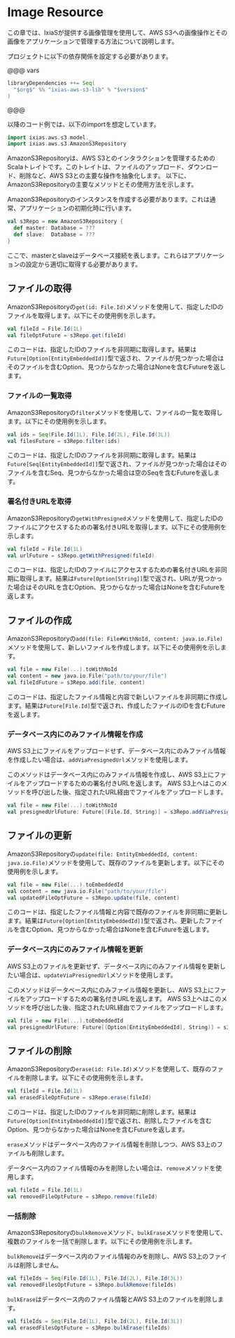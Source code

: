 # Image Resource

この章では、IxiaSが提供する画像管理を使用して、AWS S3への画像操作とその画像をアプリケーションで管理する方法について説明します。

プロジェクトに以下の依存関係を設定する必要があります。

@@@ vars
```scala
libraryDependencies ++= Seq(
  "$org$" %% "ixias-aws-s3-lib" % "$version$"
)
```
@@@

以降のコード例では、以下のimportを想定しています。

```scala
import ixias.aws.s3.model._
import ixias.aws.s3.AmazonS3Repository
```

AmazonS3Repositoryは、AWS S3とのインタラクションを管理するためのScalaトレイトです。このトレイトは、ファイルのアップロード、ダウンロード、削除など、AWS S3との主要な操作を抽象化します。
以下に、AmazonS3Repositoryの主要なメソッドとその使用方法を示します。 

AmazonS3Repositoryのインスタンスを作成する必要があります。これは通常、アプリケーションの初期化時に行います。

```scala
val s3Repo = new AmazonS3Repository {
  def master: Database = ???
  def slave:  Database = ???
}
```

ここで、masterとslaveはデータベース接続を表します。これらはアプリケーションの設定から適切に取得する必要があります。

## ファイルの取得

AmazonS3Repositoryの`get(id: File.Id)`メソッドを使用して、指定したIDのファイルを取得します。以下にその使用例を示します。

```scala
val fileId = File.Id(1L)
val fileOptFuture = s3Repo.get(fileId)
```

このコードは、指定したIDのファイルを非同期に取得します。結果は`Future[Option[EntityEmbeddedId]]`型で返され、ファイルが見つかった場合はそのファイルを含むOption、見つからなかった場合はNoneを含むFutureを返します。

### ファイルの一覧取得

AmazonS3Repositoryの`filter`メソッドを使用して、ファイルの一覧を取得します。以下にその使用例を示します。

```scala
val ids = Seq(File.Id(1L), File.Id(2L), File.Id(3L))
val filesFuture = s3Repo.filter(ids)
```

このコードは、指定したIDのファイルを非同期に取得します。結果は`Future[Seq[EntityEmbeddedId]]`型で返され、ファイルが見つかった場合はそのファイルを含むSeq、見つからなかった場合は空のSeqを含むFutureを返します。

### 署名付きURLを取得

AmazonS3Repositoryの`getWithPresigned`メソッドを使用して、指定したIDのファイルにアクセスするための署名付きURLを取得します。以下にその使用例を示します。

```scala
val fileId = File.Id(1L)
val urlFuture = s3Repo.getWithPresigned(fileId)
```

このコードは、指定したIDのファイルにアクセスするための署名付きURLを非同期に取得します。結果は`Future[Option[String]]`型で返され、URLが見つかった場合はそのURLを含むOption、見つからなかった場合はNoneを含むFutureを返します。

## ファイルの作成

AmazonS3Repositoryの`add(file: File#WithNoId, content: java.io.File)`メソッドを使用して、新しいファイルを作成します。以下にその使用例を示します。

```scala
val file = new File(...).toWithNoId
val content = new java.io.File("path/to/your/file")
val fileIdFuture = s3Repo.add(file, content)
```

このコードは、指定したファイル情報と内容で新しいファイルを非同期に作成します。結果は`Future[File.Id]`型で返され、作成したファイルのIDを含むFutureを返します。

### データベース内にのみファイル情報を作成

AWS S3上にファイルをアップロードせず、データベース内にのみファイル情報を作成したい場合は、`addViaPresignedUrl`メソッドを使用します。

このメソッドはデータベース内にのみファイル情報を作成し、AWS S3上にファイルをアップロードするための署名付きURLを返します。
AWS S3上へはこのメソッドを呼び出した後、指定されたURL経由でファイルをアップロードします。

```scala
val file = new File(...).toWithNoId
val presignedUrlFuture: Future[(File.Id, String)] = s3Repo.addViaPresignedUrl(file)
```

## ファイルの更新

AmazonS3Repositoryの`update(file: EntityEmbeddedId, content: java.io.File)`メソッドを使用して、既存のファイルを更新します。以下にその使用例を示します。

```scala
val file = new File(...).toEmbeddedId
val content = new java.io.File("path/to/your/file")
val updatedFileOptFuture = s3Repo.update(file, content)
```

このコードは、指定したファイル情報と内容で既存のファイルを非同期に更新します。結果は`Future[Option[EntityEmbeddedId]]`型で返され、更新したファイルを含むOption、見つからなかった場合はNoneを含むFutureを返します。

### データベース内にのみファイル情報を更新

AWS S3上のファイルを更新せず、データベース内にのみファイル情報を更新したい場合は、`updateViaPresignedUrl`メソッドを使用します。

このメソッドはデータベース内にのみファイル情報を更新し、AWS S3上にファイルをアップロードするための署名付きURLを返します。
AWS S3上へはこのメソッドを呼び出した後、指定されたURL経由でファイルをアップロードします。

```scala
val file = new File(...).toEmbeddedId
val presignedUrlFuture: Future[(Option[EntityEmbeddedId], String)] = s3Repo.updateViaPresignedUrl(file)
```

## ファイルの削除

AmazonS3Repositoryの`erase(id: File.Id)`メソッドを使用して、既存のファイルを削除します。以下にその使用例を示します。

```scala
val fileId = File.Id(1L)
val erasedFileOptFuture = s3Repo.erase(fileId)
```

このコードは、指定したIDのファイルを非同期に削除します。結果は`Future[Option[EntityEmbeddedId]]`型で返され、削除したファイルを含むOption、見つからなかった場合はNoneを含むFutureを返します。

`erase`メソッドはデータベース内のファイル情報を削除しつつ、AWS S3上のファイルも削除します。

データベース内のファイル情報のみを削除したい場合は、`remove`メソッドを使用します。

```scala
val fileId = File.Id(1L)
val removedFileOptFuture = s3Repo.remove(fileId)
```

### 一括削除

AmazonS3Repositoryの`bulkRemove`メソッド、`bulkErase`メソッドを使用して、複数のファイルを一括で削除します。以下にその使用例を示します。

`bulkRemove`はデータベース内のファイル情報のみを削除し、AWS S3上のファイルは削除しません。

```scala
val fileIds = Seq(File.Id(1L), File.Id(2L), File.Id(3L))
val removedFilesOptFuture = s3Repo.bulkRemove(fileIds)
```

`bulkErase`はデータベース内のファイル情報とAWS S3上のファイルを削除します。

```scala
val fileIds = Seq(File.Id(1L), File.Id(2L), File.Id(3L))
val erasedFilesOptFuture = s3Repo.bulkErase(fileIds)
```
